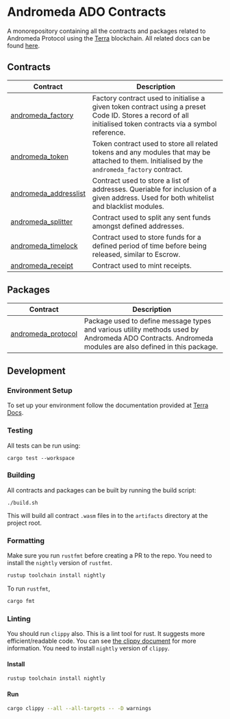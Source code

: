# Andromeda ADO Contracts

A monorepository containing all the contracts and packages related to Andromeda Protocol using the [Terra](https://www.terra.money/) blockchain. All related docs can be found [here](https://app.gitbook.com/@andromedaprotocol/s/andromeda/).

## Contracts

| Contract      | Description |
| ----------- | ----------- |
| [andromeda_factory](https://github.com/andromedaprotocol/andromeda-contracts/tree/main/contracts/andromeda_factory) | Factory contract used to initialise a given token contract using a preset Code ID. Stores a record of all initialised token contracts via a symbol reference. |
| [andromeda_token](https://github.com/andromedaprotocol/andromeda-contracts/tree/main/contracts/andromeda_token)      | Token contract used to store all related tokens and any modules that may be attached to them. Initialised by the `andromeda_factory` contract.|
| [andromeda_addresslist](https://github.com/andromedaprotocol/andromeda-contracts/tree/main/contracts/andromeda_addresslist)      | Contract used to store a list of addresses. Queriable for inclusion of a given address. Used for both whitelist and blacklist modules.|
| [andromeda_splitter](https://github.com/andromedaprotocol/andromeda-contracts/tree/main/contracts/andromeda_splitter)      | Contract used to split any sent funds amongst defined addresses.|
| [andromeda_timelock](https://github.com/andromedaprotocol/andromeda-contracts/tree/main/contracts/andromeda_timelock)      | Contract used to store funds for a defined period of time before being released, similar to Escrow. |
| [andromeda_receipt](https://github.com/andromedaprotocol/andromeda-contracts/tree/main/contracts/andromeda_receipt)      | Contract used to mint receipts. |

## Packages
| Contract      | Description |
| ----------- | ----------- |
| [andromeda_protocol](https://github.com/andromedaprotocol/andromeda-contracts/tree/main/packages/andromeda_protocol)      | Package used to define message types and various utility methods used by Andromeda ADO Contracts. Andromeda modules are also defined in this package. |

## Development

### Environment Setup
To set up your environment follow the documentation provided at [Terra Docs](https://docs.terra.money/contracts/tutorial/).

### Testing
All tests can be run using:

```cargo test --workspace```

### Building
All contracts and packages can be built by running the build script:

```./build.sh```

This will build all contract `.wasm` files in to the `artifacts` directory at the project root.

### Formatting

Make sure you run `rustfmt` before creating a PR to the repo. You need to install the `nightly` version of `rustfmt`.

```sh
rustup toolchain install nightly
```

To run `rustfmt`,

```sh
cargo fmt
```

### Linting

You should run `clippy` also. This is a lint tool for rust. It suggests more efficient/readable code.
You can see [the clippy document](https://rust-lang.github.io/rust-clippy/master/index.html) for more information.
You need to install `nightly` version of `clippy`.

#### Install

```sh
rustup toolchain install nightly
```

#### Run

```sh
cargo clippy --all --all-targets -- -D warnings
```
